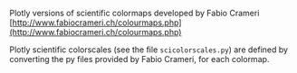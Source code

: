 Plotly versions of scientific colormaps developed by Fabio Crameri  [http://www.fabiocrameri.ch/colourmaps.php](http://www.fabiocrameri.ch/colourmaps.php)

Plotly  scientific colorscales (see the file `scicolorscales.py`) are defined by converting the py files provided by Fabio Crameri, for each colormap.


